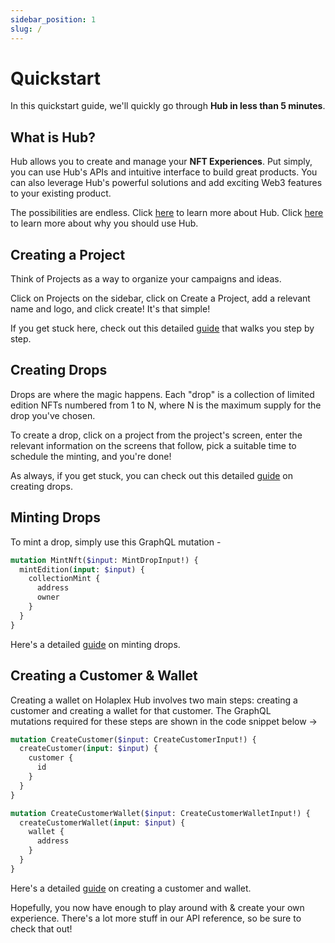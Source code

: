 ```yaml
---
sidebar_position: 1
slug: /
---
```


# Quickstart

In this quickstart guide, we'll quickly go through **Hub in less than 5 minutes**.

## What is Hub?

Hub allows you to create and manage your **NFT Experiences**. Put simply, you can use Hub's APIs and intuitive interface to build great products. You can also leverage Hub's powerful solutions and add exciting Web3 features to your existing product.

The possibilities are endless. Click [here](hub/Introduction/what-is-hub) to learn more about Hub. Click [here](hub/Introduction/why-use-hub) to learn more about why you should use Hub.

## Creating a Project

Think of Projects as a way to organize your campaigns and ideas.

Click on Projects on the sidebar, click on Create a Project, add a relevant name and logo, and click create! It's that simple!

If you get stuck here, check out this detailed [guide](hub/Guides/creating-a-project) that walks you step by step.

## Creating Drops

Drops are where the magic happens. Each "drop" is a collection of limited edition NFTs numbered from 1 to N, where N is the maximum supply for the drop you've chosen.

To create a drop, click on a project from the project's screen, enter the relevant information on the screens that follow, pick a suitable time to schedule the minting, and you're done!

As always, if you get stuck, you can check out this detailed [guide](hub/Guides/creating-drops) on creating drops.

## Minting Drops

To mint a drop, simply use this GraphQL mutation -

```graphql
mutation MintNft($input: MintDropInput!) {
  mintEdition(input: $input) {
    collectionMint {
      address
      owner
    }
  }
}
```

Here's a detailed [guide](hub/Guides/minting-drops) on minting drops.

## Creating a Customer & Wallet

Creating a wallet on Holaplex Hub involves two main steps: creating a customer and creating a wallet for that customer. The GraphQL mutations required for these steps are shown in the code snippet below →

```graphql
mutation CreateCustomer($input: CreateCustomerInput!) {
  createCustomer(input: $input) {
    customer {
      id
    }
  }
}

mutation CreateCustomerWallet($input: CreateCustomerWalletInput!) {
  createCustomerWallet(input: $input) {
    wallet {
      address
    }
  }
}
```

Here's a detailed [guide](hub/Guides/creating-a-customer-wallet) on creating a customer and wallet.

Hopefully, you now have enough to play around with & create your own experience. There's a lot more stuff in our API reference, so be sure to check that out!
